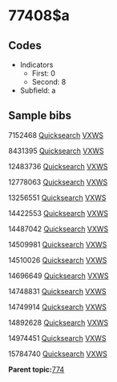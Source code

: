 # 77408$a

## Codes

-   Indicators
    -   First: 0
    -   Second: 8
-   Subfield: a

## Sample bibs

7152468 [Quicksearch](https://search.library.yale.edu/catalog/7152468) [VXWS](http://prodorbis.library.yale.edu:7014/vxws/GetHoldingsService?bibId=7152468)

8431395 [Quicksearch](https://search.library.yale.edu/catalog/8431395) [VXWS](http://prodorbis.library.yale.edu:7014/vxws/GetHoldingsService?bibId=8431395)

12483736 [Quicksearch](https://search.library.yale.edu/catalog/12483736) [VXWS](http://prodorbis.library.yale.edu:7014/vxws/GetHoldingsService?bibId=12483736)

12778063 [Quicksearch](https://search.library.yale.edu/catalog/12778063) [VXWS](http://prodorbis.library.yale.edu:7014/vxws/GetHoldingsService?bibId=12778063)

13256551 [Quicksearch](https://search.library.yale.edu/catalog/13256551) [VXWS](http://prodorbis.library.yale.edu:7014/vxws/GetHoldingsService?bibId=13256551)

14422553 [Quicksearch](https://search.library.yale.edu/catalog/14422553) [VXWS](http://prodorbis.library.yale.edu:7014/vxws/GetHoldingsService?bibId=14422553)

14487042 [Quicksearch](https://search.library.yale.edu/catalog/14487042) [VXWS](http://prodorbis.library.yale.edu:7014/vxws/GetHoldingsService?bibId=14487042)

14509981 [Quicksearch](https://search.library.yale.edu/catalog/14509981) [VXWS](http://prodorbis.library.yale.edu:7014/vxws/GetHoldingsService?bibId=14509981)

14510026 [Quicksearch](https://search.library.yale.edu/catalog/14510026) [VXWS](http://prodorbis.library.yale.edu:7014/vxws/GetHoldingsService?bibId=14510026)

14696649 [Quicksearch](https://search.library.yale.edu/catalog/14696649) [VXWS](http://prodorbis.library.yale.edu:7014/vxws/GetHoldingsService?bibId=14696649)

14748831 [Quicksearch](https://search.library.yale.edu/catalog/14748831) [VXWS](http://prodorbis.library.yale.edu:7014/vxws/GetHoldingsService?bibId=14748831)

14749914 [Quicksearch](https://search.library.yale.edu/catalog/14749914) [VXWS](http://prodorbis.library.yale.edu:7014/vxws/GetHoldingsService?bibId=14749914)

14892628 [Quicksearch](https://search.library.yale.edu/catalog/14892628) [VXWS](http://prodorbis.library.yale.edu:7014/vxws/GetHoldingsService?bibId=14892628)

14974451 [Quicksearch](https://search.library.yale.edu/catalog/14974451) [VXWS](http://prodorbis.library.yale.edu:7014/vxws/GetHoldingsService?bibId=14974451)

15784740 [Quicksearch](https://search.library.yale.edu/catalog/15784740) [VXWS](http://prodorbis.library.yale.edu:7014/vxws/GetHoldingsService?bibId=15784740)

**Parent topic:**[774](../../tags/774/774.md)

